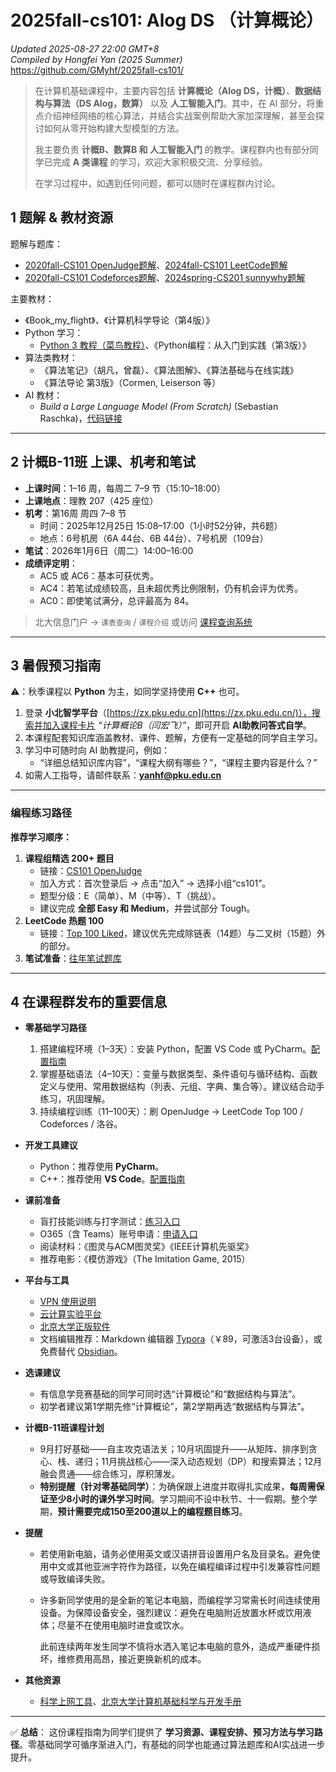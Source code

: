# 2025fall-cs101: Alog DS （计算概论）

*Updated 2025-08-27 22:00 GMT+8*  
 *Compiled by Hongfei Yan (2025 Summer)*    
https://github.com/GMyhf/2025fall-cs101/



> 在计算机基础课程中，主要内容包括 **计算概论（Alog DS，计概）**、**数据结构与算法（DS Alog，数算）** 以及 **人工智能入门**。其中，在 AI 部分，将重点介绍神经网络的核心算法，并结合实战案例帮助大家加深理解，甚至会探讨如何从零开始构建大型模型的方法。
>  
>我主要负责 **计概B、数算B 和 人工智能入门** 的教学。课程群内也有部分同学已完成 **A 类课程** 的学习，欢迎大家积极交流、分享经验。
> 
>在学习过程中，如遇到任何问题，都可以随时在课程群内讨论。




## 1 题解 & 教材资源

题解与题库：

- [2020fall-CS101 OpenJudge题解](https://github.com/GMyhf/2020fall-cs101/blob/main/2020fall_cs101.openjudge.cn_problems.md)、[2024fall-CS101 LeetCode题解](https://github.com/GMyhf/2024fall-cs101/blob/main/2024fall_LeetCode_problems.md)
- [2020fall-CS101 Codeforces题解](https://github.com/GMyhf/2020fall-cs101/blob/main/2020fall_Codeforces_problems.md)、[2024spring-CS201 sunnywhy题解](https://github.com/GMyhf/2024spring-cs201/blob/main/sunnywhy_problems.md)

主要教材：

- 《Book_my_flight》、《计算机科学导论（第4版）》
- Python 学习：
  - [Python 3 教程（菜鸟教程）](https://www.runoob.com/python3/python3-tutorial.html)、《Python编程：从入门到实践（第3版）》
- 算法类教材：
  - 《算法笔记》（胡凡，曾磊）、《算法图解》、《算法基础与在线实践》
  - 《算法导论 第3版》（Cormen, Leiserson 等）
- AI 教材：
  - *Build a Large Language Model (From Scratch)* (Sebastian Raschka)，[代码链接](https://github.com/rasbt/LLMs-from-scratch)

------


## 2 计概B-11班 上课、机考和笔试

- **上课时间**：1–16 周，每周二 7–9 节（15:10–18:00）
- **上课地点**：理教 207（425 座位）
- **机考**：第16周 周四 7–8 节
  - 时间：2025年12月25日 15:08–17:00（1小时52分钟，共6题）
  - 地点：6号机房（6A 44台、6B 44台）、7号机房（109台）
- **笔试**：2026年1月6日（周二）14:00–16:00
- **成绩评定明**：
  - AC5 或 AC6：基本可获优秀。
  - AC4：若笔试成绩较高，且未超优秀比例限制，仍有机会评为优秀。
  - AC0：即使笔试满分，总评最高为 84。

> 北大信息门户 → `课表查询` / `课程介绍`
>  或访问 [课程查询系统](https://dean.pku.edu.cn/service/web/courseSearch.php)

------

## 3 暑假预习指南

⚠️：秋季课程以 **Python** 为主，如同学坚持使用 **C++** 也可。

1. 登录 **小北智学平台**（[https://zx.pku.edu.cn](https://zx.pku.edu.cn/)），搜索并加入课程卡片 *“计算概论B（闫宏飞）”*，即可开启 **AI助教问答式自学**。
2. 本课程配套知识库涵盖教材、课件、题解，方便有一定基础的同学自主学习。
3. 学习中可随时向 AI 助教提问，例如：
   - “详细总结知识库内容”，“课程大纲有哪些？”，“课程主要内容是什么？”
4. 如需人工指导，请邮件联系：**[yanhf@pku.edu.cn](mailto:yanhf@pku.edu.cn)**

------

### 编程练习路径

**推荐学习顺序：**

1. **课程组精选 200+ 题目**
   - 链接：[CS101 OpenJudge](http://cs101.openjudge.cn/)
   - 加入方式：首次登录后 → 点击“加入” → 选择小组“cs101”。
   - 题型分级：E（简单）、M（中等）、T（挑战）。
   - 建议完成 **全部 Easy 和 Medium**，并尝试部分 Tough。
2. **LeetCode 热题 100**
   - 链接：[Top 100 Liked](https://leetcode.cn/studyplan/top-100-liked/)，建议优先完成除链表（14题）与二叉树（15题）外的部分。
3. **笔试准备**：[往年笔试题库](https://github.com/GMyhf/2024fall-cs101/blob/main/written_exam/written_exam_20241210.md)

------

## 4 在课程群发布的重要信息

- **零基础学习路径**
  1. 搭建编程环境（1–3天）：安装 Python，配置 VS Code 或 PyCharm。[配置指南](https://github.com/GMyhf/2025fall-cs101/blob/main/Python_Development_Setup_Mac_Windows.md)
  2. 掌握基础语法（4–10天）：变量与数据类型、条件语句与循环结构、函数定义与使用、常用数据结构（列表、元组、字典、集合等）。建议结合动手练习，巩固理解。
  3. 持续编程训练（11–100天）：刷 OpenJudge →  LeetCode Top 100 / Codeforces / 洛谷。
  
- **开发工具建议**
  - Python：推荐使用 **PyCharm**。
  - C++：推荐使用 **VS Code**。[配置指南](https://github.com/GMyhf/2025fall-cs101/blob/main/Writing_First_C%2B%2B_Program_in_VS-Code.md)
  
- **课前准备**
  - 盲打技能训练与打字测试：[练习入口](https://github.com/GMyhf/2025fall-cs101/blob/main/question1_before_class.md)
  - O365（含 Teams）账号申请：[申请入口](https://www.wjx.cn/vm/Y5XwfHD.aspx#)
  - 阅读材料：《图灵与ACM图灵奖》《IEEE计算机先驱奖》
  - 推荐电影：《模仿游戏》（The Imitation Game, 2015）
  
- **平台与工具**
  - [VPN 使用说明](https://its.pku.edu.cn/service_1_vpn_client.jsp)
  - [云计算实验平台](https://clab.pku.edu.cn/)
  - [北京大学正版软件](https://software.pku.edu.cn/index.html)
  - 文档编辑推荐：Markdown 编辑器 [Typora](https://typoraio.cn/)（￥89，可激活3台设备），或免费替代 [Obsidian](https://obsidian.md/)。
  
- **选课建议**
  - 有信息学竞赛基础的同学可同时选“计算概论”和“数据结构与算法”。
  - 初学者建议第1学期先修“计算概论”，第2学期再选“数据结构与算法”。
  
- **计概B-11班课程计划**
  
  - 9月打好基础——自主攻克语法关；10月巩固提升——从矩阵、排序到贪心、栈、递归；11月挑战核心——深入动态规划（DP）和搜索算法；12月融会贯通——综合练习，厚积薄发。
  - **特别提醒（针对零基础同学）**：为确保跟上进度并取得扎实成果，**每周需保证至少8小时的课外学习时间**。学习期间不设中秋节、十一假期。整个学期，**预计需要完成150至200道以上的编程题目练习**。
  
- **提醒**

  - 若使用新电脑，请务必使用英文或汉语拼音设置用户名及目录名。避免使用中文或其他亚洲字符作为路径，以免在编程编译过程中引发兼容性问题或导致编译失败。

  - 许多新同学使用的是全新的笔记本电脑，而编程学习常需长时间连续使用设备。为保障设备安全，强烈建议：避免在电脑附近放置水杯或饮用液体；尽量不在使用电脑时进食或饮水。

    此前连续两年发生同学不慎将水洒入笔记本电脑的意外，造成严重硬件损坏，维修费用高昂，接近更换新机的成本。

- **其他资源**
  - [科学上网工具](https://wallesspku.org/blog/walless/2025/08/17/guide-zh.html)、[北京大学计算机基础科学与开发手册](https://github.com/ZangXuanyi/getting-started-handout)

------

✅ **总结**：
 这份课程指南为同学们提供了 **学习资源、课程安排、预习方法与学习路径**。零基础同学可循序渐进入门，有基础的同学也能通过算法题库和AI实战进一步提升。

